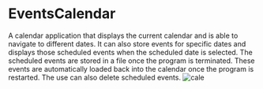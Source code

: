 # EventsCalendar
A calendar application that displays the current calendar and is able to navigate to different dates. It can also store events for specific dates and displays those scheduled events when the scheduled date is selected. The scheduled events are stored in a file once the program is terminated. These events are automatically loaded back into the calendar once the program is restarted. The use can also delete scheduled events.
![cale](https://user-images.githubusercontent.com/97072295/148002250-db9b5b25-857a-4b9c-a53a-d271cf908d68.PNG)
